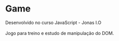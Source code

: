 # Game
Desenvolvido no curso JavaScript - Jonas I.O<br /> <br /> 
Jogo para treino e estudo de manipulação do DOM.

